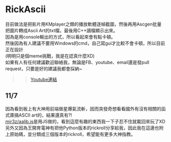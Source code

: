 # RickAscii

目前做法是把影片用KMplayer之類的播放軟體逐幀截圖，然後再用Ascgen批量把圖片轉成Ascii Art的txt檔，最後用C++讀檔顯示出來。<br>
因為是用console輸出的方式，所以看起來會有點卡頓。<br>
然後因為有人建議不要用Windows的cmd，自己寫gui才比較不會卡頓，所以目前正在設計<br>(明明只是個meme挑戰，我是在認真什麼XD)<br>
如果有人有任何建議歡迎聯絡我，無論是FB、youtube、email還是發pull request，只要是好的建議我都會採納~

>> [Youtube連結](https://www.youtube.com/watch?v=hHi6dG7U5Mg)

## 11/7

因為看到板上有大神用前端做星爆氣流斬，因而突發奇想看看國外有沒有相關的函式庫搞ASCII art的，結果還真有?!<br>
[mir3z/aalib.js](https://github.com/mir3z/aalib.js)是用JS做的，看到這麼有趣的東西我一下子忍不住就載回來玩了XD<br>
另外又因為王開育電神有把他Python版本的rickroll分享給我，因此我在這邊也附上原始碼，並分類成三個版本的rickroll，希望能有更多大神指教。
